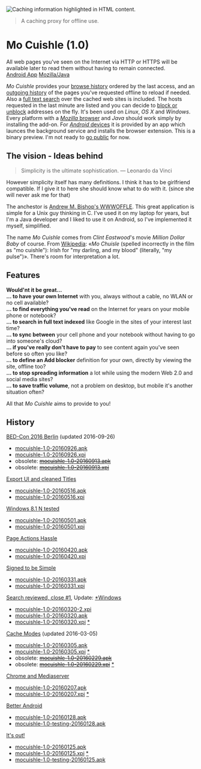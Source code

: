 ![](../images/welcome-offline.png "Caching information highlighted in HTML content.")

> A caching proxy for offline use.

# Mo Cuishle (1.0)

All web pages you've seen on the Internet via HTTP or HTTPS will be available 
later to read them without having to remain connected.<br><a 
class="button info" href="2016-01-18-android-install.md">Android App</a>&nbsp;<a 
class="button info" href="2016-01-17-mozilla-install.md">Mozilla/Java</a>&nbsp;&nbsp;

*Mo Cuishle* provides your 
[browse history](2016-01-22-browse-history.md) ordered by the last access, and 
an [outgoing history](2016-01-21-outgoing-history.md) of the pages you've 
requested offline to reload if needed. Also a 
[full text search](2016-01-20-full-text-search.md) over the cached web sites 
is included. The hosts requested in the last minute are listed and you can 
decide to [block or unblock](2016-01-19-block-unblock.md) addresses on the 
fly. It's been used on *Linux*, *OS X* and *Windows*. Every platform with a 
[*Mozilla* browser](2016-01-17-mozilla-install.md) and *Java* should work 
simply by installing the add-on. For 
[*Android* devices](2016-01-18-android-install.md) it is provided by an app 
which launces the background service and installs the browser extension. This is 
a binary preview. I'm not ready to [go public](2016-01-16-license.md) for now.

## The vision - Ideas behind

> Simplicity is the ultimate sophistication. — Leonardo da Vinci

However simplicity itself has many definitions. I think it has to be girlfriend 
compatible. If I give it to here she should know what to do with it. (since she 
will never ask me for that)

The anchestor is 
[Andrew M. Bishop's WWWOFFLE](http://www.gedanken.org.uk/software/wwwoffle/). 
This great application is simple for a Unix guy thinking in C. I've used it on 
my laptop for years, but I'm a Java developer and I liked to use it on Android, 
so I've implemented it myself, simplified. 

The name *Mo Cuishle* comes from *Clint Eastwood*'s movie *Million Dollar Baby* 
of course. From [Wikipedia](https://en.wikipedia.org/wiki/Million_Dollar_Baby): 
&#171;*Mo Chuisle* (spelled incorrectly in the film as "mo cuishle"): Irish for 
"my darling, and my blood" (literally, "my pulse")&#187;. There's room for 
interpretation a lot. 

## Features

**Would'nt it be great...**<br/>
**... to have your own Internet** with you, always without a cable, no WLAN or no cell available?<br/>
**... to find everything you've read** on the Internet for years on your mobile phone or notebook?<br/>
**... to search in full text indexed** like Google in the sites of your interest last time?<br/>
**... to sync between** your cell phone and your notebook without having to go into someone's cloud?<br/>
**... if you've really don't have to pay** to see content again you've seen before so often you like?<br/>
**... to define an Add blocker** definition for your own, directly by viewing the site, offline too?<br/>
**... to stop spreading information** a lot while using the modern Web 2.0 and social media sites?<br/>
**... to save traffic volume**, not a problem on desktop, but mobile it's another situation often?<br/>

All that *Mo Cuishle* aims to provide to you!

## History

[BED-Con 2016 Berlin](2016-09-13-bed-con-2016-berlin.md) (updated 2016-09-26)

 * [mocuishle-1.0-20160926.apk](../mocuishle-binary-preview/mocuishle-1.0-20160926.apk)
 * [mocuishle-1.0-20160926.xpi](../mocuishle-binary-preview/mocuishle-1.0-20160926.xpi)
 * obsolete: [<strike>mocuishle-1.0-20160913.apk</strike>](../mocuishle-binary-preview/mocuishle-1.0-20160913.apk)
 * obsolete: [<strike>mocuishle-1.0-20160913.xpi</strike>](../mocuishle-binary-preview/mocuishle-1.0-20160913.xpi)

[Export UI and cleaned Titles](2016-05-16-export-ui-and-cleaned-titles.md)

 * [mocuishle-1.0-20160516.apk](https://github.com/ganskef/MoCuishle/releases/download/v1.0-20160516/mocuishle-1.0-20160516.apk)
 * [mocuishle-1.0-20160516.xpi](https://github.com/ganskef/MoCuishle/releases/download/v1.0-20160516/mocuishle-1.0-20160516.xpi)

[Windows 8.1 N tested](2016-05-01-windows-8-1-n-tested.md)

 * [mocuishle-1.0-20160501.apk](https://github.com/ganskef/MoCuishle/releases/download/v1.0-20160501/mocuishle-1.0-20160501.apk)
 * [mocuishle-1.0-20160501.xpi](https://github.com/ganskef/MoCuishle/releases/download/v1.0-20160501/mocuishle-1.0-20160501.xpi)

[Page Actions Hassle](2016-04-20-page-actions-hassle.md)

 * [mocuishle-1.0-20160420.apk](https://github.com/ganskef/MoCuishle/releases/download/v1.0-20160420/mocuishle-1.0-20160420.apk)
 * [mocuishle-1.0-20160420.xpi](https://github.com/ganskef/MoCuishle/releases/download/v1.0-20160420/mocuishle-1.0-20160420.xpi)

[Signed to be Simple](2016-03-31-signed-to-be-simple.md)

 * [mocuishle-1.0-20160331.apk](https://github.com/ganskef/MoCuishle/releases/download/v1.0-20160331/mocuishle-1.0-20160331.apk)
 * [mocuishle-1.0-20160331.xpi](https://github.com/ganskef/MoCuishle/releases/download/v1.0-20160331/mocuishle-1.0-20160331.xpi)

[Search reviewed, close #1](2016-03-20-search-reviewed.md), Update: 
[*Windows](2016-03-20-search-reviewed.md#fixed-offline-on-microsoft-windows)

 * [mocuishle-1.0-20160320-2.xpi](https://github.com/ganskef/MoCuishle/releases/download/v1.0-20160320-2/mocuishle-1.0-20160320-2.xpi)
 * [mocuishle-1.0-20160320.apk](https://github.com/ganskef/MoCuishle/releases/download/v1.0-20160320-2/mocuishle-1.0-20160320.apk)
 * [mocuishle-1.0-20160320.xpi](https://github.com/ganskef/MoCuishle/releases/download/v1.0-20160320-2/mocuishle-1.0-20160320.xpi)
   [*](2016-03-20-search-reviewed.md#fixed-offline-on-microsoft-windows)

[Cache Modes](2016-02-29-cache-modes.md) (updated 2016-03-05)

 * [mocuishle-1.0-20160305.apk](https://github.com/ganskef/MoCuishle/releases/download/v1.0-20160305/mocuishle-1.0-20160305.apk)
 * [mocuishle-1.0-20160305.xpi](https://github.com/ganskef/MoCuishle/releases/download/v1.0-20160305/mocuishle-1.0-20160305.xpi)
   [*](2016-03-20-search-reviewed.md#fixed-offline-on-microsoft-windows)
 * obsolete: [<strike>mocuishle-1.0-20160229.apk</strike>](../mocuishle-binary-preview/mocuishle-1.0-20160229.apk)
 * obsolete: [<strike>mocuishle-1.0-20160229.xpi</strike>](../mocuishle-binary-preview/mocuishle-1.0-20160229.xpi)
   [*](2016-03-20-search-reviewed.md#fixed-offline-on-microsoft-windows)

[Chrome and Mediaserver](2016-02-07-chrome-and-mediaserver.md)

 * [mocuishle-1.0-20160207.apk](https://github.com/ganskef/MoCuishle/releases/download/v1.0-20160207/mocuishle-1.0-20160207.apk)
 * [mocuishle-1.0-20160207.xpi](https://github.com/ganskef/MoCuishle/releases/download/v1.0-20160207/mocuishle-1.0-20160207.xpi)
   [*](2016-03-20-search-reviewed.md#fixed-offline-on-microsoft-windows)

[Better Android](2016-01-27-better-android.md)

 * [mocuishle-1.0-20160128.apk](https://github.com/ganskef/MoCuishle/releases/download/v1.0-20160128/mocuishle-1.0-20160128.apk)
 * [mocuishle-1.0-testing-20160128.apk](https://github.com/ganskef/MoCuishle/releases/download/v1.0-20160128/mocuishle-testing-1.0-20160128.apk)

[It's out!](2016-01-25-it-is-out.md)

 * [mocuishle-1.0-20160125.apk](https://github.com/ganskef/MoCuishle/releases/download/v1.0-20160125/mocuishle-1.0-20160125.apk)
 * [mocuishle-1.0-20160125.xpi](https://github.com/ganskef/MoCuishle/releases/download/v1.0-20160125/mocuishle-1.0-20160125.xpi)
   [*](2016-03-20-search-reviewed.md#fixed-offline-on-microsoft-windows)
 * [mocuishle-1.0-testing-20160125.apk](https://github.com/ganskef/MoCuishle/releases/download/v1.0-20160125/mocuishle-testing-1.0-20160125.apk)
